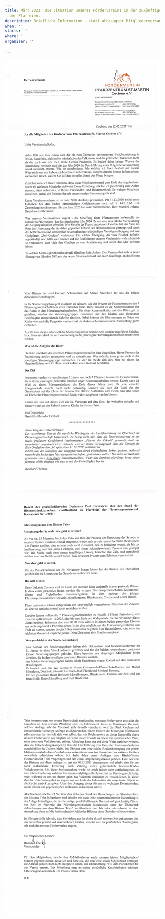 ```yaml
---
title: März 2021  Die Situation unseres Fördervereins in der zukünftigen Neuordnung
  der Pfarreien.
description: Briefliche Information - statt abgesagter Mitgliederversammlung.
when: ''
starts: ''
where: ''
organizer: ''

---
```

##### ![](/images/forderverein-mitgliederbrief-2021-11.jpeg)![](/images/forderverein-mitgliederbrief-2021-4.jpeg)![](/images/forderverein-mitgliederbrief2021-3.jpeg)![](/images/forderverein-mitgliederbrief-2021-2.jpeg)